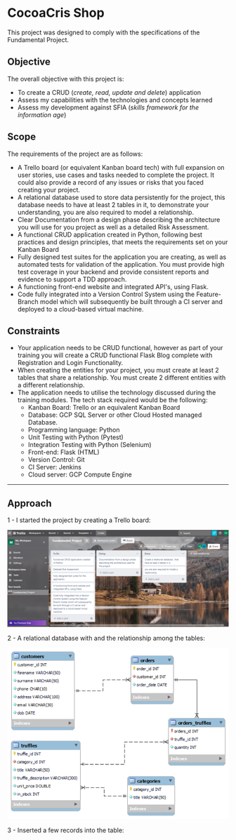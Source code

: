 CocoaCris Shop
===================

This project was designed to comply with the specifications of the Fundamental Project. 

## Objective

The overall objective with this project is:

- To create a CRUD (<em>create, read, update and delete</em>) application 
- Assess my capabilities with the technologies and concepts learned 
- Assess my development against SFIA (<em>skills framework for the information age</em>)

## Scope ##

The requirements of the project are as follows:

- A Trello board (or equivalent Kanban board tech) with full expansion
on user stories, use cases and tasks needed to complete the project.
It could also provide a record of any issues or risks that you faced
creating your project.
- A relational database used to store data persistently for the
project, this database needs to have at least 2 tables in it, to
demonstrate your understanding, you are also required to model a
relationship.
- Clear Documentation from a design phase describing the architecture
you will use for you project as well as a detailed Risk Assessment.
- A functional CRUD application created in Python, following best
practices and design principles, that meets the requirements set on
your Kanban Board
- Fully designed test suites for the application you are creating, as
well as automated tests for validation of the application. You must
provide high test coverage in your backend and provide consistent
reports and evidence to support a TDD approach.
- A functioning front-end website and integrated API's, using Flask.
- Code fully integrated into a Version Control System using the
Feature-Branch model which will subsequently be built through a CI
server and deployed to a cloud-based virtual machine.

## Constraints 

- Your application needs to be CRUD functional, however as part of your
training you will create a CRUD functional Flask Blog complete with
Registration and Login Functionality.
- When creating the entities for your project, you must create at least
2 tables that share a relationship. You must create 2 different
entities with a different relationship.
- The application needs to utilise the technology discussed during
the training modules. The tech stack required would be the following:
  * Kanban Board: Trello or an equivalent Kanban Board
  * Database: GCP SQL Server or other Cloud Hosted managed Database.
  * Programming language: Python
  * Unit Testing with Python (Pytest)
  * Integration Testing with Python (Selenium)
  * Front-end: Flask (HTML)
  * Version Control: Git
  * CI Server: Jenkins
  * Cloud server: GCP Compute Engine
--------------------------------------

  ## Approach
 1 - I started the project by creating a Trello board: 

  ![](images/trello_board.PNG "Trello board")

2 - A relational database with and the relationship among the tables:

![](images/truffleshop_ERD.png "ERD diagram")

3 - Inserted a few records into the table: 